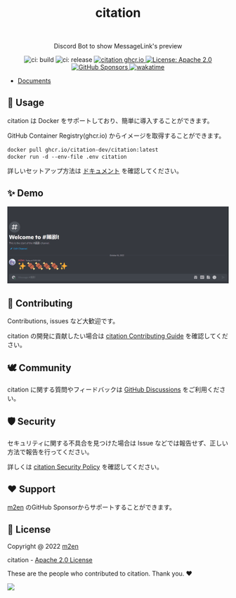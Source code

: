 <h1 align="center"> citation </h1> <br>

<p align="center"> Discord Bot to show MessageLink's preview </p>

<p align="center">
  <img alt="ci: build" src="https://github.com/citation-dev/citation/actions/workflows/build.yml/badge.svg" />
  <img alt="ci: release" src="https://github.com/citation-dev/citation/actions/workflows/release.yml/badge.svg" />
  <a href="https://github.com/citation-dev/citation/pkgs/container/citation">
    <img alt="citation ghcr.io" src="https://img.shields.io/badge/ghcr.io-citation-blue.svg" target="_blank" />
  </a>
  <a href="https://github.com/citation-dev/citation/blob/main/LICENSE">
    <img alt="License: Apache 2.0" src="https://img.shields.io/badge/license-Apache_2.0-green.svg" target="_blank" />
  </a>
  <a href="https://github.com/sponsors/m2en">
    <img alt="GitHub Sponsors" src="https://img.shields.io/badge/GitHub_Sponsor-m2en-pink.svg" target="_blank" />
  </a>
  <a href="https://wakatime.com/badge/github/citation-dev/citation">
    <img alt="wakatime" src="https://wakatime.com/badge/github/m2en/citation.svg" target="_blank" />
  </a>
</p>

- [Documents](https://citation.m2en.dev/)

## 🚀 Usage

citation は Docker をサポートしており、簡単に導入することができます。

GitHub Container Registry(ghcr.io) からイメージを取得することができます。

```shell
docker pull ghcr.io/citation-dev/citation:latest
docker run -d --env-file .env citation
```

詳しいセットアップ方法は [ドキュメント](https://citation.m2en.dev/guide/install-guide/getting-started.html) を確認してください。

## ✨ Demo

![引用する様子](https://github.com/citation-dev/citation.m2en.dev/blob/main/src/image/reference/features/gif/quote.gif?raw=true)

## 🙌 Contributing

Contributions, issues など大歓迎です。

citation の開発に貢献したい場合は [citation Contributing Guide](https://github.com/citation-dev/citation/blob/main/.github/CONTRIBUTING.md) を確認してください。

## 🕊️ Community

citation に関する質問やフィードバックは [GitHub Discussions](https://github.com/m2en/citation/discussions) をご利用ください。

## 🛡️ Security

セキュリティに関する不具合を見つけた場合は Issue などでは報告せず、正しい方法で報告を行ってください。

詳しくは [citation Security Policy](https://github.com/citation-dev/citation/blob/main/SECURITY.md) を確認してください。

## ❤️ Support

[m2en](https://github.com/sponsors/m2en) のGitHub Sponsorからサポートすることができます。

## 📝 License

Copyright @ 2022 [m2en](https://github.com/m2en)

citation - [Apache 2.0 License](https://github.com/citation-dev/citation/blob/main/LICENSE)



These are the people who contributed to citation. Thank you.  ❤️ 

<a href="https://github.com/m2en/citation/graphs/contributors">
  <img src="https://contrib.rocks/image?repo=m2en/citation" />
</a>
